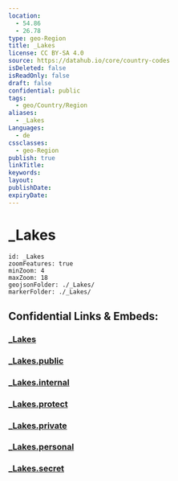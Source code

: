 ```yaml
---
location:
  - 54.86
  - 26.78
type: geo-Region
title: _Lakes
license: CC BY-SA 4.0
source: https://datahub.io/core/country-codes
isDeleted: false
isReadOnly: false
draft: false
confidential: public
tags:
  - geo/Country/Region
aliases:
  - _Lakes
Languages:
  - de
cssclasses:
  - geo-Region
publish: true
linkTitle:
keywords:
layout:
publishDate:
expiryDate:
---
```


# _Lakes

```leaflet
id: _Lakes
zoomFeatures: true 
minZoom: 4 
maxZoom: 18
geojsonFolder: ./_Lakes/
markerFolder: ./_Lakes/
```


## Confidential Links & Embeds: 

### [_Lakes](/_Standards/Earth/Continent/Europe/Europe~East/Belarus/Oblasts~Belarus/Minsk/_Lakes.md) 

### [_Lakes.public](/_public/Earth/Continent/Europe/Europe~East/Belarus/Oblasts~Belarus/Minsk/_Lakes.public.md) 

### [_Lakes.internal](/_internal/Earth/Continent/Europe/Europe~East/Belarus/Oblasts~Belarus/Minsk/_Lakes.internal.md) 

### [_Lakes.protect](/_protect/Earth/Continent/Europe/Europe~East/Belarus/Oblasts~Belarus/Minsk/_Lakes.protect.md) 

### [_Lakes.private](/_private/Earth/Continent/Europe/Europe~East/Belarus/Oblasts~Belarus/Minsk/_Lakes.private.md) 

### [_Lakes.personal](/_personal/Earth/Continent/Europe/Europe~East/Belarus/Oblasts~Belarus/Minsk/_Lakes.personal.md) 

### [_Lakes.secret](/_secret/Earth/Continent/Europe/Europe~East/Belarus/Oblasts~Belarus/Minsk/_Lakes.secret.md)


